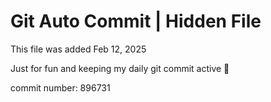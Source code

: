 # Git Auto Commit | Hidden File

This file was added Feb 12, 2025

Just for fun and keeping my daily git commit active 🤪

commit number: 896731
